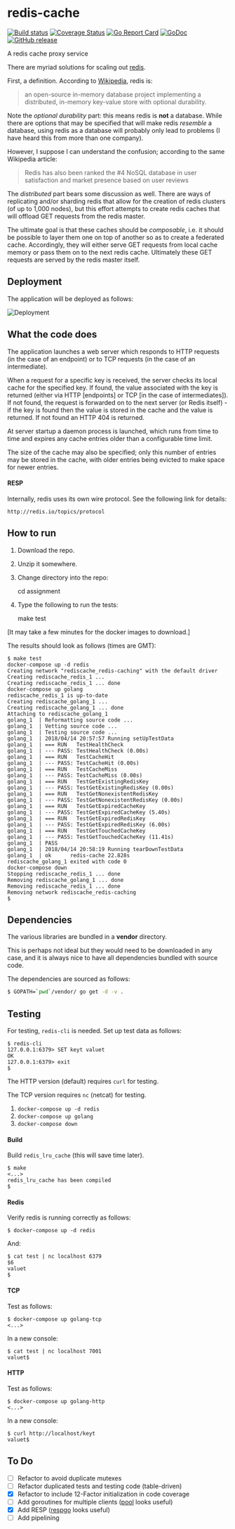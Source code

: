 # redis-cache

[![Build status](http://travis-ci.org/mramshaw/redis-cache.svg?branch=master)](http://travis-ci.org/mramshaw/redis-cache)
[![Coverage Status](http://codecov.io/github/mramshaw/redis-cache/coverage.svg?branch=master)](http://codecov.io/github/mramshaw/redis-cache?branch=master)
[![Go Report Card](http://goreportcard.com/badge/github.com/mramshaw/redis-cache?style=flat-square)](http://goreportcard.com/report/github.com/mramshaw/redis-cache)
[![GoDoc](http://godoc.org/github.com/mramshaw/redis-cache?status.svg)](http://godoc.org/github.com/mramshaw/redis-cache)
[![GitHub release](http://img.shields.io/github/release/mramshaw/redis-cache.svg?style=flat-square)](http://github.com/mramshaw/redis-cache/releases)

A redis cache proxy service

There are myriad solutions for scaling out [redis](http://redis.io/).

First, a definition. According to [Wikipedia](http://en.wikipedia.org/wiki/Redis), redis is:

> an open-source in-memory database project implementing a distributed, in-memory key-value store with optional durability.

Note the _optional durability_ part: this means redis is __not__ a database. While there are
options that may be specified that will make redis _resemble_ a database, using redis as a
database will probably only lead to problems (I have heard this from more than one company).

However, I suppose I can understand the confusion; according to the same Wikipedia article:

> Redis has also been ranked the #4 NoSQL database in user satisfaction and market presence based on user reviews

The _distributed_ part bears some discussion as well. There are ways of replicating and/or
sharding redis that allow for the creation of redis clusters (of up to 1,000 nodes), but this
effort attempts to create redis caches that will offload GET requests from the redis master.

The ultimate goal is that these caches should be _composable_, i.e. it should be possible
to layer them one on top of another so as to create a federated cache. Accordingly, they will
either serve GET requests from local cache memory or pass them on to the next redis cache.
Ultimately these GET requests are served by the redis master itself.


## Deployment

The application will be deployed as follows:

![Deployment](images/deployment.png)

## What the code does

The application launches a web server which responds to HTTP requests
(in the case of an endpoint) or to TCP requests (in the case of an
intermediate).

When a request for a specific key is received, the server checks its
local cache for the specified key. If found, the value associated with
the key is returned (either via HTTP [endpoints] or TCP [in the case
of intermediates]). If not found, the request is forwarded on to the
next server (or Redis itself) - if the key is found then the value
is stored in the cache and the value is returned. If not found
an HTTP 404 is returned.

At server startup a daemon process is launched, which runs from
time to time and expires any cache entries older than a configurable
time limit.

The size of the cache may also be specified; only this number of
entries may be stored in the cache, with older entries being evicted
to make space for newer entries.

#### RESP

Internally, redis uses its own wire protocol. See the following link
for details:

    http://redis.io/topics/protocol

## How to run

1. Download the repo.

2. Unzip it somewhere.

3. Change directory into the repo:

    cd assignment

4. Type the following to run the tests:

    make test

[It may take a few minutes for the docker images to download.]

The results should look as follows (times are GMT):

```
$ make test
docker-compose up -d redis
Creating network "rediscache_redis-caching" with the default driver
Creating rediscache_redis_1 ... 
Creating rediscache_redis_1 ... done
docker-compose up golang
rediscache_redis_1 is up-to-date
Creating rediscache_golang_1 ... 
Creating rediscache_golang_1 ... done
Attaching to rediscache_golang_1
golang_1  | Reformatting source code ...
golang_1  | Vetting source code ...
golang_1  | Testing source code ...
golang_1  | 2018/04/14 20:57:57 Running setUpTestData
golang_1  | === RUN   TestHealthCheck
golang_1  | --- PASS: TestHealthCheck (0.00s)
golang_1  | === RUN   TestCacheHit
golang_1  | --- PASS: TestCacheHit (0.00s)
golang_1  | === RUN   TestCacheMiss
golang_1  | --- PASS: TestCacheMiss (0.00s)
golang_1  | === RUN   TestGetExistingRedisKey
golang_1  | --- PASS: TestGetExistingRedisKey (0.00s)
golang_1  | === RUN   TestGetNonexistentRedisKey
golang_1  | --- PASS: TestGetNonexistentRedisKey (0.00s)
golang_1  | === RUN   TestGetExpiredCacheKey
golang_1  | --- PASS: TestGetExpiredCacheKey (5.40s)
golang_1  | === RUN   TestGetExpiredRedisKey
golang_1  | --- PASS: TestGetExpiredRedisKey (6.00s)
golang_1  | === RUN   TestGetTouchedCacheKey
golang_1  | --- PASS: TestGetTouchedCacheKey (11.41s)
golang_1  | PASS
golang_1  | 2018/04/14 20:58:19 Running tearDownTestData
golang_1  | ok  	redis-cache	22.828s
rediscache_golang_1 exited with code 0
docker-compose down
Stopping rediscache_redis_1 ... done
Removing rediscache_golang_1 ... done
Removing rediscache_redis_1 ... done
Removing network rediscache_redis-caching
$
```

## Dependencies

The various libraries are bundled in a __vendor__ directory.

This is perhaps not ideal but they would need to be downloaded
in any case, and it is always nice to have all dependencies
bundled with source code.

The dependencies are sourced as follows:

``` Bash
$ GOPATH=`pwd`/vendor/ go get -d -v .
```

## Testing

For testing, `redis-cli` is needed. Set up test data as follows:

```
$ redis-cli
127.0.0.1:6379> SET keyt valuet
OK
127.0.0.1:6379> exit
$
```

The HTTP version (default) requires `curl` for testing.

The TCP version requires `nc` (netcat) for testing.

1. `docker-compose up -d redis`
2. `docker-compose up golang`
3. `docker-compose down`

#### Build

Build `redis_lru_cache` (this will save time later).

```
$ make
<...>
redis_lru_cache has been compiled
$
```

#### Redis

Verify redis is running correctly as follows:

```
$ docker-compose up -d redis
```

And:

```
$ cat test | nc localhost 6379
$6
valuet
$
```

#### TCP

Test as follows:

```
$ docker-compose up golang-tcp
<...>
```

In a new console:

```
$ cat test | nc localhost 7001
valuet$
```

#### HTTP

Test as follows:


```
$ docker-compose up golang-http
<...>
```

In a new console:

```
$ curl http://localhost/keyt
valuet$
```

## To Do

- [ ] Refactor to avoid duplicate mutexes
- [ ] Refactor duplicated tests and testing code (table-driven)
- [x] Refactor to include 12-Factor initialization in code coverage
- [ ] Add goroutines for multiple clients ([pool](http://godoc.org/github.com/mediocregopher/radix.v2/pool) looks useful)
- [x] Add RESP ([respgo](http://github.com/teambition/respgo) looks useful)
- [ ] Add pipelining
